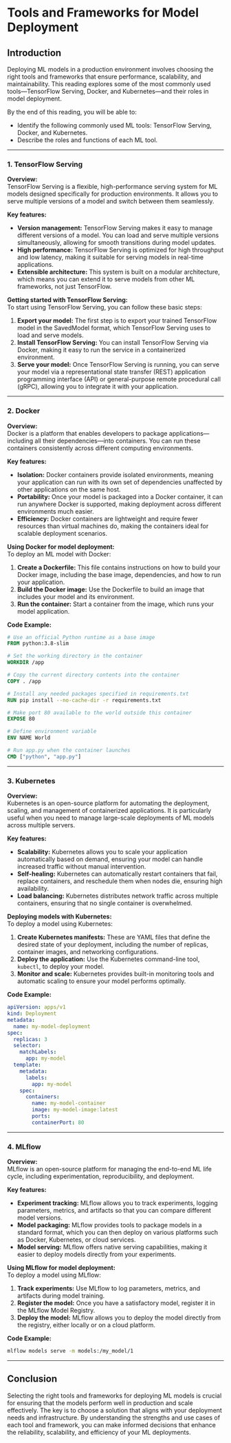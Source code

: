 # Tools and Frameworks for Model Deployment

## Introduction

Deploying ML models in a production environment involves choosing the right tools and frameworks that ensure performance, scalability, and maintainability. This reading explores some of the most commonly used tools—TensorFlow Serving, Docker, and Kubernetes—and their roles in model deployment.

By the end of this reading, you will be able to:

- Identify the following commonly used ML tools: TensorFlow Serving, Docker, and Kubernetes.
- Describe the roles and functions of each ML tool.

---

### 1. TensorFlow Serving

**Overview:**  
TensorFlow Serving is a flexible, high-performance serving system for ML models designed specifically for production environments. It allows you to serve multiple versions of a model and switch between them seamlessly.

**Key features:**

- **Version management:** TensorFlow Serving makes it easy to manage different versions of a model. You can load and serve multiple versions simultaneously, allowing for smooth transitions during model updates.
- **High performance:** TensorFlow Serving is optimized for high throughput and low latency, making it suitable for serving models in real-time applications.
- **Extensible architecture:** This system is built on a modular architecture, which means you can extend it to serve models from other ML frameworks, not just TensorFlow.

**Getting started with TensorFlow Serving:**  
To start using TensorFlow Serving, you can follow these basic steps:

1. **Export your model:** The first step is to export your trained TensorFlow model in the SavedModel format, which TensorFlow Serving uses to load and serve models.
2. **Install TensorFlow Serving:** You can install TensorFlow Serving via Docker, making it easy to run the service in a containerized environment.
3. **Serve your model:** Once TensorFlow Serving is running, you can serve your model via a representational state transfer (REST) application programming interface (API) or general-purpose remote procedural call (gRPC), allowing you to integrate it with your application.

---

### 2. Docker

**Overview:**  
Docker is a platform that enables developers to package applications—including all their dependencies—into containers. You can run these containers consistently across different computing environments.

**Key features:**

- **Isolation:** Docker containers provide isolated environments, meaning your application can run with its own set of dependencies unaffected by other applications on the same host.
- **Portability:** Once your model is packaged into a Docker container, it can run anywhere Docker is supported, making deployment across different environments much easier.
- **Efficiency:** Docker containers are lightweight and require fewer resources than virtual machines do, making the containers ideal for scalable deployment scenarios.

**Using Docker for model deployment:**  
To deploy an ML model with Docker:

1. **Create a Dockerfile:** This file contains instructions on how to build your Docker image, including the base image, dependencies, and how to run your application.
2. **Build the Docker image:** Use the Dockerfile to build an image that includes your model and its environment.
3. **Run the container:** Start a container from the image, which runs your model application.

**Code Example:**

```dockerfile
# Use an official Python runtime as a base image
FROM python:3.8-slim

# Set the working directory in the container
WORKDIR /app

# Copy the current directory contents into the container
COPY . /app

# Install any needed packages specified in requirements.txt
RUN pip install --no-cache-dir -r requirements.txt

# Make port 80 available to the world outside this container
EXPOSE 80

# Define environment variable
ENV NAME World

# Run app.py when the container launches
CMD ["python", "app.py"]
```

---

### 3. Kubernetes

**Overview:**  
Kubernetes is an open-source platform for automating the deployment, scaling, and management of containerized applications. It is particularly useful when you need to manage large-scale deployments of ML models across multiple servers.

**Key features:**

- **Scalability:** Kubernetes allows you to scale your application automatically based on demand, ensuring your model can handle increased traffic without manual intervention.
- **Self-healing:** Kubernetes can automatically restart containers that fail, replace containers, and reschedule them when nodes die, ensuring high availability.
- **Load balancing:** Kubernetes distributes network traffic across multiple containers, ensuring that no single container is overwhelmed.

**Deploying models with Kubernetes:**  
To deploy a model using Kubernetes:

1. **Create Kubernetes manifests:** These are YAML files that define the desired state of your deployment, including the number of replicas, container images, and networking configurations.
2. **Deploy the application:** Use the Kubernetes command-line tool, `kubectl`, to deploy your model.
3. **Monitor and scale:** Kubernetes provides built-in monitoring tools and automatic scaling to ensure your model performs optimally.

**Code Example:**

```yaml
apiVersion: apps/v1
kind: Deployment
metadata:
  name: my-model-deployment
spec:
  replicas: 3
  selector:
    matchLabels:
      app: my-model
  template:
    metadata:
      labels:
        app: my-model
    spec:
      containers:
        name: my-model-container
        image: my-model-image:latest
        ports:
        containerPort: 80
```

---

### 4. MLflow

**Overview:**  
MLflow is an open-source platform for managing the end-to-end ML life cycle, including experimentation, reproducibility, and deployment.

**Key features:**

- **Experiment tracking:** MLflow allows you to track experiments, logging parameters, metrics, and artifacts so that you can compare different model versions.
- **Model packaging:** MLflow provides tools to package models in a standard format, which you can then deploy on various platforms such as Docker, Kubernetes, or cloud services.
- **Model serving:** MLflow offers native serving capabilities, making it easier to deploy models directly from your experiments.

**Using MLflow for model deployment:**  
To deploy a model using MLflow:

1. **Track experiments:** Use MLflow to log parameters, metrics, and artifacts during model training.
2. **Register the model:** Once you have a satisfactory model, register it in the MLflow Model Registry.
3. **Deploy the model:** MLflow allows you to deploy the model directly from the registry, either locally or on a cloud platform.

**Code Example:**

```bash
mlflow models serve -m models:/my_model/1
```

---

## Conclusion

Selecting the right tools and frameworks for deploying ML models is crucial for ensuring that the models perform well in production and scale effectively. The key is to choose a solution that aligns with your deployment needs and infrastructure. By understanding the strengths and use cases of each tool and framework, you can make informed decisions that enhance the reliability, scalability, and efficiency of your ML deployments.